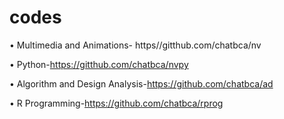 # codes
•	Multimedia and Animations- https//gitthub.com/chatbca/nv

•	Python-https://gitthub.com/chatbca/nvpy

•	Algorithm and Design Analysis-https://github.com/chatbca/ad

•	R Programming-https://github.com/chatbca/rprog
